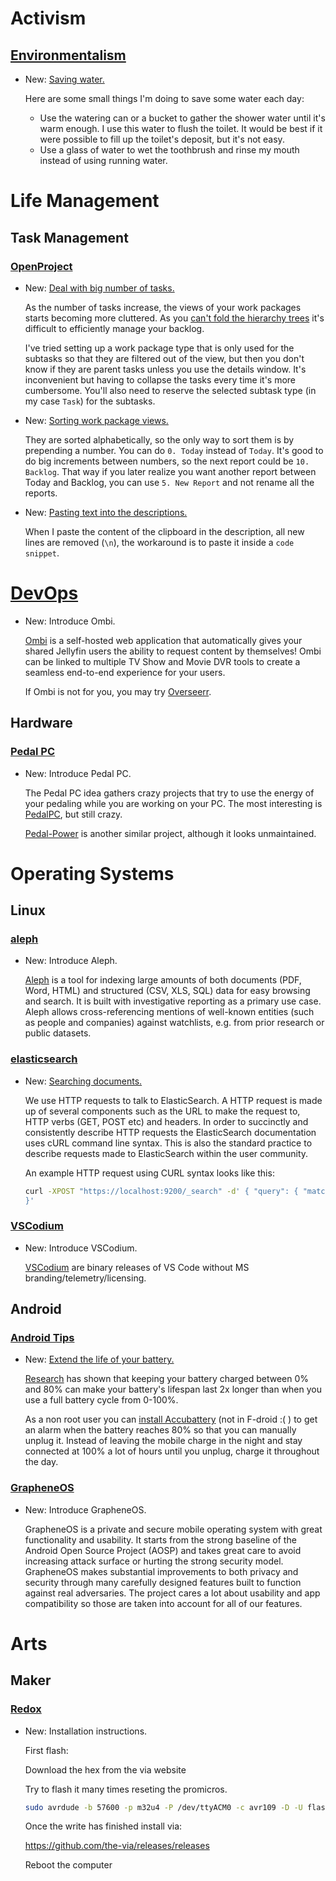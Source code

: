 # Activism

## [Environmentalism](environmentalism.md)

* New: [Saving water.](environmentalism.md#saving-water)

    Here are some small things I'm doing to save some water each day:
    
    - Use the watering can or a bucket to gather the shower water until it's warm
      enough. I use this water to flush the toilet. It would be best if it were
      possible to fill up the toilet's deposit, but it's not easy.
    - Use a glass of water to wet the toothbrush and rinse my mouth instead of using
      running water.

# Life Management

## Task Management

### [OpenProject](openproject.md)

* New: [Deal with big number of tasks.](openproject.md#deal-with-big-number-of-tasks)

    As the number of tasks increase, the views of your work packages starts becoming
    more cluttered. As you
    [can't fold the hierarchy trees](https://community.openproject.org/projects/openproject/work_packages/31918/activity)
    it's difficult to efficiently manage your backlog.
    
    I've tried setting up a work package type that is only used for the subtasks so
    that they are filtered out of the view, but then you don't know if they are
    parent tasks unless you use the details window. It's inconvenient but having to
    collapse the tasks every time it's more cumbersome. You'll also need to reserve
    the selected subtask type (in my case `Task`) for the subtasks.

* New: [Sorting work package views.](openproject.md#sorting-work-package-views)

    They are sorted alphabetically, so the only way to sort them is by prepending a
    number. You can do `0. Today` instead of `Today`. It's good to do big increments
    between numbers, so the next report could be `10. Backlog`. That way if you
    later realize you want another report between Today and Backlog, you can use
    `5. New Report` and not rename all the reports.

* New: [Pasting text into the descriptions.](openproject.md#pasting-text-into-the-descriptions)

    When I paste the content of the clipboard in the description, all new lines are
    removed (`\n`), the workaround is to paste it inside a `code snippet`.

# [DevOps](ombi.md)

* New: Introduce Ombi.

    [Ombi](https://ombi.io/) is a self-hosted web application that automatically
    gives your shared Jellyfin users the ability to request content by themselves!
    Ombi can be linked to multiple TV Show and Movie DVR tools to create a seamless
    end-to-end experience for your users.
    
    If Ombi is not for you, you may try [Overseerr](https://overseerr.dev/).

## Hardware

### [Pedal PC](pedal_pc.md)

* New: Introduce Pedal PC.

    The Pedal PC idea gathers crazy projects that try to use the energy of your
    pedaling while you are working on your PC. The most interesting is
    [PedalPC](https://www.pedalpc.com/), but still crazy.
    
    [Pedal-Power](http://pedal-power.com/) is another similar project, although it
    looks unmaintained.

# Operating Systems

## Linux

### [aleph](aleph.md)

* New: Introduce Aleph.

    [Aleph](https://github.com/alephdata/aleph) is a tool for indexing large amounts
    of both documents (PDF, Word, HTML) and structured (CSV, XLS, SQL) data for easy
    browsing and search. It is built with investigative reporting as a primary use
    case. Aleph allows cross-referencing mentions of well-known entities (such as
    people and companies) against watchlists, e.g. from prior research or public
    datasets.

### [elasticsearch](elasticsearch.md)

* New: [Searching documents.](elasticsearch.md#searching-documents)

    We use HTTP requests to talk to ElasticSearch. A HTTP request is made up of
    several components such as the URL to make the request to, HTTP verbs (GET, POST
    etc) and headers. In order to succinctly and consistently describe HTTP requests
    the ElasticSearch documentation uses cURL command line syntax. This is also the
    standard practice to describe requests made to ElasticSearch within the user
    community.
    
    An example HTTP request using CURL syntax looks like this:
    
    ```bash
    curl -XPOST "https://localhost:9200/_search" -d' { "query": { "match_all": {} }
    }'
    ```

### [VSCodium](vscodium.md)

* New: Introduce VSCodium.

    [VSCodium](https://github.com/VSCodium/vscodium) are binary releases of VS Code
    without MS branding/telemetry/licensing.
    

## Android

### [Android Tips](android_tips.md)

* New: [Extend the life of your battery.](android_tips.md#extend-the-life-of-your-battery)

    [Research](https://accubattery.zendesk.com/hc/en-us/articles/210224725-Charging-research-and-methodology)
    has shown that keeping your battery charged between 0% and 80% can make your
    battery's lifespan last 2x longer than when you use a full battery cycle from
    0-100%.
    
    As a non root user you can
    [install Accubattery](https://www.getdroidtips.com/custom-battery-charge-limit-android/)
    (not in F-droid :( ) to get an alarm when the battery reaches 80% so that you
    can manually unplug it. Instead of leaving the mobile charge in the night and
    stay connected at 100% a lot of hours until you unplug, charge it throughout the
    day.

### [GrapheneOS](grapheneos.md)

* New: Introduce GrapheneOS.

    GrapheneOS is a private and secure mobile operating system with great
    functionality and usability. It starts from the strong baseline of the Android
    Open Source Project (AOSP) and takes great care to avoid increasing attack
    surface or hurting the strong security model. GrapheneOS makes substantial
    improvements to both privacy and security through many carefully designed
    features built to function against real adversaries. The project cares a lot
    about usability and app compatibility so those are taken into account for all of
    our features.

# Arts

## Maker

### [Redox](redox.md)

* New: Installation instructions.

    First flash:
    
    Download the hex from the via website
    
    Try to flash it many times reseting the promicros.
    
    ```bash
    sudo avrdude -b 57600 -p m32u4 -P /dev/ttyACM0 -c avr109 -D -U flash:w:redox_rev1_base_via.hex
    ```
    
    Once the write has finished install via:
    
    https://github.com/the-via/releases/releases
    
    Reboot the computer
    
